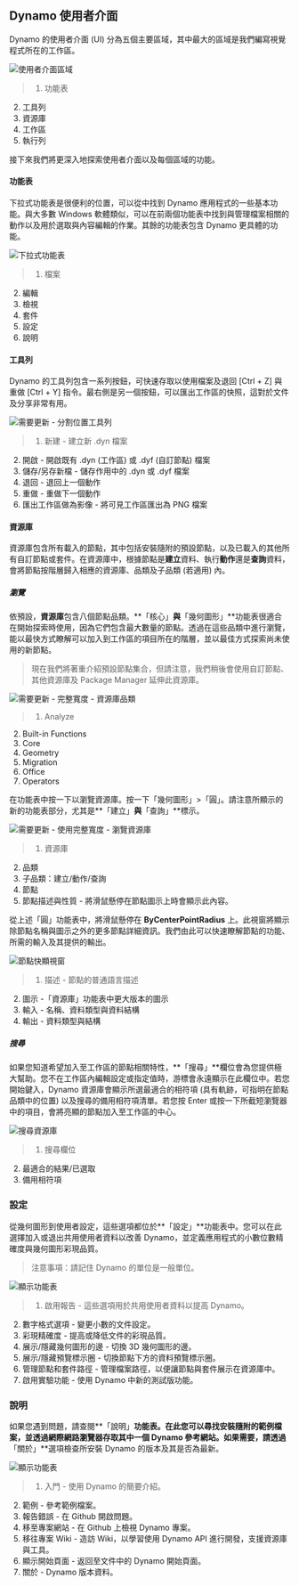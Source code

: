 

## Dynamo 使用者介面

Dynamo 的使用者介面 (UI) 分為五個主要區域，其中最大的區域是我們編寫視覺程式所在的工作區。

![使用者介面區域](images/2-2/01-UI-Regions.jpg)

> 1. 功能表
2. 工具列
3. 資源庫
4. 工作區
5. 執行列

接下來我們將更深入地探索使用者介面以及每個區域的功能。

#### 功能表

下拉式功能表是很便利的位置，可以從中找到 Dynamo 應用程式的一些基本功能。與大多數 Windows 軟體類似，可以在前兩個功能表中找到與管理檔案相關的動作以及用於選取與內容編輯的作業。其餘的功能表包含 Dynamo 更具體的功能。

![下拉式功能表](images/2-2/02-Menus.jpg)

> 1. 檔案
2. 編輯
3. 檢視
4. 套件
5. 設定
6. 說明

#### 工具列

Dynamo 的工具列包含一系列按鈕，可快速存取以使用檔案及退回 [Ctrl + Z] 與重做 [Ctrl + Y] 指令。最右側是另一個按鈕，可以匯出工作區的快照，這對於文件及分享非常有用。

![需要更新 - 分割位置工具列](images/2-2/03-Toolbar.jpg)

> 1. 新建 - 建立新 .dyn 檔案
2. 開啟 - 開啟既有 .dyn (工作區) 或 .dyf (自訂節點) 檔案
3. 儲存/另存新檔 - 儲存作用中的 .dyn 或 .dyf 檔案
4. 退回 - 退回上一個動作
5. 重做 - 重做下一個動作
6. 匯出工作區做為影像 - 將可見工作區匯出為 PNG 檔案

#### 資源庫

資源庫包含所有載入的節點，其中包括安裝隨附的預設節點，以及已載入的其他所有自訂節點或套件。在資源庫中，根據節點是**建立**資料、執行**動作**還是**查詢**資料，會將節點按階層歸入相應的資源庫、品類及子品類 (若適用) 內。

##### 瀏覽

依預設，**資源庫**包含八個節點品類。**「核心」**與**「幾何圖形」**功能表很適合在開始探索時使用，因為它們包含最大數量的節點。透過在這些品類中進行瀏覽，能以最快方式瞭解可以加入到工作區的項目所在的階層，並以最佳方式探索尚未使用的新節點。

> 現在我們將著重介紹預設節點集合，但請注意，我們稍後會使用自訂節點、其他資源庫及 Package Manager 延伸此資源庫。

![需要更新 - 完整寬度 - 資源庫品類](images/2-2/04-LibraryCategories.jpg)

> 1. Analyze
2. Built-in Functions
3. Core
4. Geometry
5. Migration
6. Office
7. Operators

在功能表中按一下以瀏覽資源庫。按一下「幾何圖形」>「圓」。請注意所顯示的新的功能表部分，尤其是**「建立」**與**「查詢」**標示。

![需要更新 - 使用完整寬度 - 瀏覽資源庫](images/2-2/05-LibraryBrowsing.jpg)

> 1. 資源庫
2. 品類
3. 子品類：建立/動作/查詢
4. 節點
5. 節點描述與性質 - 將滑鼠懸停在節點圖示上時會顯示此內容。

從上述「圓」功能表中，將滑鼠懸停在 **ByCenterPointRadius** 上。此視窗將顯示除節點名稱與圖示之外的更多節點詳細資訊。我們由此可以快速瞭解節點的功能、所需的輸入及其提供的輸出。

![節點快顯視窗](images/2-2/06-NodePopup.jpg)

> 1. 描述 - 節點的普通語言描述
2. 圖示 -「資源庫」功能表中更大版本的圖示
3. 輸入 - 名稱、資料類型與資料結構
4. 輸出 - 資料類型與結構

##### 搜尋

如果您知道希望加入至工作區的節點相關特性，**「搜尋」**欄位會為您提供極大幫助。您不在工作區內編輯設定或指定值時，游標會永遠顯示在此欄位中。若您開始鍵入，Dynamo 資源庫會顯示所選最適合的相符項 (具有軌跡，可指明在節點品類中的位置) 以及搜尋的備用相符項清單。若您按 Enter 或按一下所截短瀏覽器中的項目，會將亮顯的節點加入至工作區的中心。

![搜尋資源庫](images/2-2/07-LibrarySearching.jpg)

> 1. 搜尋欄位
2. 最適合的結果/已選取
3. 備用相符項

### 設定

從幾何圖形到使用者設定，這些選項都位於**「設定」**功能表中。您可以在此選擇加入或退出共用使用者資料以改善 Dynamo，並定義應用程式的小數位數精確度與幾何圖形彩現品質。

> 注意事項：請記住 Dynamo 的單位是一般單位。

![顯示功能表](images/2-2/08-Settings.jpg)

> 1. 啟用報告 - 這些選項用於共用使用者資料以提高 Dynamo。
2. 數字格式選項 - 變更小數的文件設定。
3. 彩現精確度 - 提高或降低文件的彩現品質。
4. 展示/隱藏幾何圖形的邊 - 切換 3D 幾何圖形的邊。
5. 展示/隱藏預覽標示圈 - 切換節點下方的資料預覽標示圈。
6. 管理節點和套件路徑 - 管理檔案路徑，以便讓節點與套件展示在資源庫中。
7. 啟用實驗功能 - 使用 Dynamo 中新的測試版功能。

### 說明

如果您遇到問題，請查閱**「說明」**功能表。在此您可以尋找安裝隨附的範例檔案，並透過網際網路瀏覽器存取其中一個 Dynamo 參考網站。如果需要，請透過**「關於」**選項檢查所安裝 Dynamo 的版本及其是否為最新。

![顯示功能表](images/2-2/09-Help.jpg)

> 1. 入門 - 使用 Dynamo 的簡要介紹。
2. 範例 - 參考範例檔案。
3. 報告錯誤 - 在 Github 開啟問題。
4. 移至專案網站 - 在 Github 上檢視 Dynamo 專案。
5. 移往專案 Wiki - 造訪 Wiki，以學習使用 Dynamo API 進行開發，支援資源庫與工具。
6. 顯示開始頁面 - 返回至文件中的 Dynamo 開始頁面。
7. 關於 - Dynamo 版本資料。

